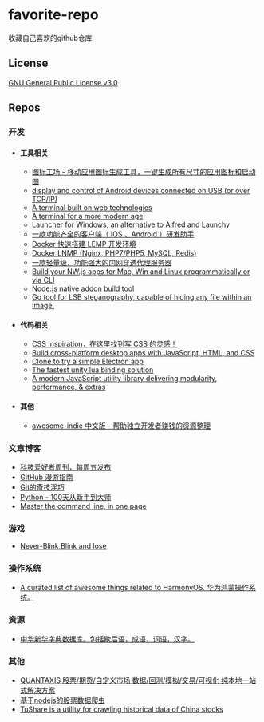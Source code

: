 # favorite-repo

收藏自己喜欢的github仓库


## License
[GNU General Public License v3.0](LICENSE)


## Repos
### 开发
- #### 工具相关
  - [图标工场 - 移动应用图标生成工具，一键生成所有尺寸的应用图标和启动图](https://github.com/zhanghuanchong/icon-workshop) 
  - [display and control of Android devices connected on USB (or over TCP/IP)](https://github.com/Genymobile/scrcpy)
  - [A terminal built on web technologies ](https://github.com/zeit/hyper)
  - [A terminal for a more modern age](https://github.com/Eugeny/terminus)
  - [Launcher for Windows, an alternative to Alfred and Launchy](https://github.com/Wox-launcher/Wox)
  - [一款功能齐全的客户端（ iOS 、Android ）研发助手](https://github.com/didi/DoraemonKit)
  - [Docker 快速搭建 LEMP 开发环境](https://github.com/metowolf/docker-lemp)
  - [Docker LNMP (Nginx, PHP7/PHP5, MySQL, Redis)](https://github.com/yeszao/dnmp)
  - [一款轻量级、功能强大的内网穿透代理服务器](https://github.com/cnlh/nps)
  - [Build your NW.js apps for Mac, Win and Linux programmatically or via CLI](https://github.com/nwjs-community/nw-builder)
  - [Node.js native addon build tool](https://github.com/nodejs/node-gyp)
  - [Go tool for LSB steganography, capable of hiding any file within an image.](https://github.com/DimitarPetrov/stegify)

- #### 代码相关
  - [CSS Inspiration，在这里找到写 CSS 的灵感！](https://github.com/chokcoco/CSS-Inspiration)
  - [Build cross-platform desktop apps with JavaScript, HTML, and CSS](https://github.com/electron/electron)
  - [Clone to try a simple Electron app](https://github.com/electron/electron-quick-start)
  - [The fastest unity lua binding solution](https://github.com/topameng/tolua)
  - [A modern JavaScript utility library delivering modularity, performance, & extras](https://github.com/lodash/lodash)
  

- #### 其他
  - [awesome-indie 中文版 - 帮助独立开发者赚钱的资源整理](https://github.com/josephchang10/awesome-indie)


### 文章博客
- [科技爱好者周刊，每周五发布](https://github.com/ruanyf/weekly)
- [GitHub 漫游指南](https://github.com/phodal/github)
- [Git的奇技淫巧](https://github.com/521xueweihan/git-tips)
- [Python - 100天从新手到大师](https://github.com/jackfrued/Python-100-Days)
- [Master the command line, in one page](https://github.com/jlevy/the-art-of-command-line)


### 游戏
- [Never-Blink,Blink and lose](https://github.com/ByronHsu/Never-Blink)


### 操作系统
- [A curated list of awesome things related to HarmonyOS. 华为鸿蒙操作系统。](https://github.com/Awesome-HarmonyOS/HarmonyOS)


### 资源
- [中华新华字典数据库。包括歇后语，成语，词语，汉字。](https://github.com/pwxcoo/chinese-xinhua)


### 其他
- [QUANTAXIS 股票/期货/自定义市场 数据/回测/模拟/交易/可视化 纯本地一站式解决方案](https://github.com/QUANTAXIS/QUANTAXIS)
- [基于nodejs的股票数据爬虫](https://github.com/andyesfly/dipiper)
- [TuShare is a utility for crawling historical data of China stocks](https://github.com/waditu/tushare)
